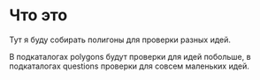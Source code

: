 # Что это

Тут я буду собирать полигоны для проверки разных идей.

В подкаталогах polygons будут проверки для идей побольше, в подкаталогах questions проверки для совсем маленьких идей.
